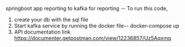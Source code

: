 springboot app reporting to kafka for reporting
-- To run this code, 
1. create your db with the sql file
2. Start kafka service by running the docker file-- docker-compose up
3. API documentation link https://documenter.getpostman.com/view/12236857/Uz5Aqxmq